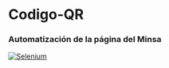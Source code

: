 # Codigo-QR
<h3>Automatización de la página del Minsa</h3>
<a href='https://www.selenium.dev/' target='_blank'><img src='https://i.postimg.cc/25fYQ1cm/Vista-Usuario.png' border='0' alt='Selenium'/></a>
